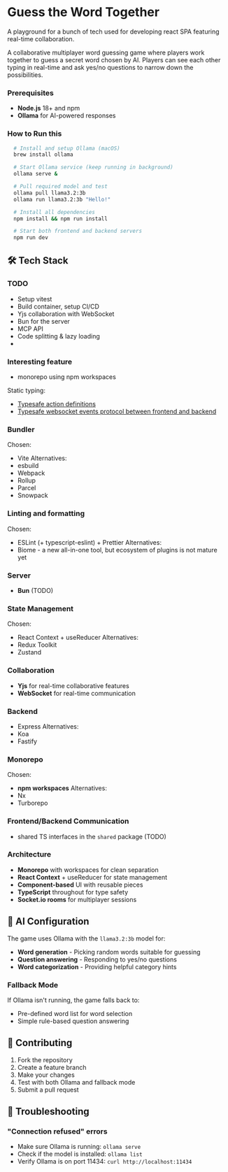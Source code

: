 # Guess the Word Together

A playground for a bunch of tech used for developing react SPA featuring real-time collaboration.

A collaborative multiplayer word guessing game where players work together to guess a secret word chosen by AI.
Players can see each other typing in real-time and ask yes/no questions to narrow down the possibilities.

### Prerequisites

- **Node.js** 18+ and npm
- **Ollama** for AI-powered responses

### How to Run this

```bash
  # Install and setup Ollama (macOS)
  brew install ollama

  # Start Ollama service (keep running in background)
  ollama serve &

  # Pull required model and test
  ollama pull llama3.2:3b
  ollama run llama3.2:3b "Hello!"

  # Install all dependencies
  npm install && npm run install

  # Start both frontend and backend servers
  npm run dev
```



## 🛠️ Tech Stack

### TODO
- Setup vitest
- Build container, setup CI/CD
- Yjs collaboration with WebSocket
- Bun for the server
- MCP API
- Code splitting & lazy loading
-

### Interesting feature
- monorepo using npm workspaces

Static typing:
- [Typesafe action definitions](frontend/src/contexts/AppContext/actions.ts)
- [Typesafe websocket events protocol between frontend and backend]()


### Bundler
Chosen:
- Vite
Alternatives:
- esbuild
- Webpack
- Rollup
- Parcel
- Snowpack

### Linting and formatting
Chosen:
- ESLint (+ typescript-eslint) + Prettier
Alternatives:
- Biome - a new all-in-one tool, but ecosystem of plugins is not mature yet

### Server
- **Bun** (TODO)

### State Management
Chosen:
- React Context + useReducer 
Alternatives:
- Redux Toolkit
- Zustand

### Collaboration
- **Yjs** for real-time collaborative features
- **WebSocket** for real-time communication

### Backend
- Express
Alternatives:
- Koa
- Fastify

### Monorepo
Chosen:
- **npm workspaces** 
Alternatives:
- Nx
- Turborepo

### Frontend/Backend Communication
- shared TS interfaces in the `shared` package (TODO)



### Architecture

- **Monorepo** with workspaces for clean separation
- **React Context** + useReducer for state management
- **Component-based** UI with reusable pieces
- **TypeScript** throughout for type safety
- **Socket.io rooms** for multiplayer sessions

## 🤖 AI Configuration

The game uses Ollama with the `llama3.2:3b` model for:
- **Word generation** - Picking random words suitable for guessing
- **Question answering** - Responding to yes/no questions
- **Word categorization** - Providing helpful category hints

### Fallback Mode
If Ollama isn't running, the game falls back to:
- Pre-defined word list for word selection
- Simple rule-based question answering

## 📝 Contributing

1. Fork the repository
2. Create a feature branch
3. Make your changes
4. Test with both Ollama and fallback mode
5. Submit a pull request

## 🐛 Troubleshooting

### "Connection refused" errors
- Make sure Ollama is running: `ollama serve`
- Check if the model is installed: `ollama list`
- Verify Ollama is on port 11434: `curl http://localhost:11434`
